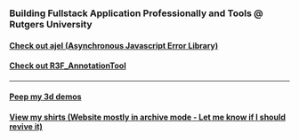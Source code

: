 ### Building Fullstack Application Professionally and Tools @ Rutgers University 

#### [Check out ajel (Asynchronous Javascript Error Library)](https://github.com/Handfish/ajel)
#### [Check out R3F_AnnotationTool](https://github.com/Handfish/R3F_AnnotationTool)

------ 

#### [Peep my 3d demos](https://jsfiddle.net/user/Kudovs/fiddles/) 

#### [View my shirts (Website mostly in archive mode - Let me know if I should revive it)](https://www.primitive-animals.com/)
